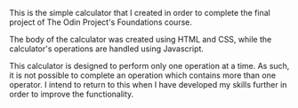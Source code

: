 This is the simple calculator that I created in order to complete the final project of The Odin Project's Foundations course. 

The body of the calculator was created using HTML and CSS, while the calculator's operations are handled using Javascript.

This calculator is designed to perform only one operation at a time. As such, it is not possible to complete an operation which contains more than one operator. I intend to return to this when I have developed my skills further in order to improve the functionality.